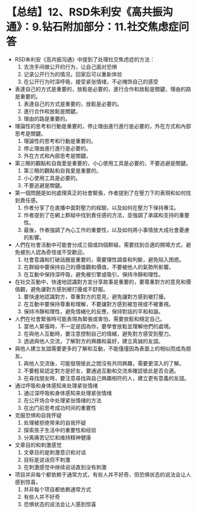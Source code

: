 # 【总结】12、RSD朱利安《高共振沟通》：9.钻石附加部分：11.社交焦虑症问答

-   RSD朱利安《高共振沟通》中提到了处理社交焦虑症的方法：
    1.  去洗手间做公开的行为，让自己面对恐惧
    2.  记录公开行为的情况，回家后可以重新体验
    3.  在公开行为时深呼吸，接受紧张情绪，不必掩饰自己的感受
-   表達自己的方式是重要的，放鬆是必要的，進行合作和放鬆是關鍵，理由的路是重要的。
    1.  表達自己的方式是重要的，放鬆是必要的。
    2.  進行合作和放鬆是關鍵。
    3.  理由的路是重要的。
-   理論性的思考和行動是重要的，停止理由進行進行是必要的，外在方式和內部思考是關鍵。
    1.  理論性的思考和行動是重要的。
    2.  停止理由進行進行是必要的。
    3.  外在方式和內部思考是關鍵。
-   第三眼的觀點和自我愛是重要的，小心使用工具是必要的，不要逃避是關鍵。
    1.  第三眼的觀點和自我愛是重要的。
    2.  小心使用工具是必要的。
    3.  不要逃避是關鍵。
-   第一個問題是如何處理真正的社會緊張，作者提到了在壓力下的表現和如何找到責任感。
    1.  作者分享了在直播中面對壓力的經驗，以及如何在壓力下保持專注。
    2.  作者提到了在網上群組中找到責任感的方法，並強調了承諾和支持的重要性。
    3.  最後，作者強調了內心工作的重要性，以及如何將小事情放大成社會憂慮的影響。
-   人們在社會活動中可能會分成三個或四個群組，需要找到合適的開場方式，避免被別人認為奇怪或不受歡迎。
    1.  社會意識和打破話題是重要的，需要理性調查和判斷，避免陷入困惑。
    2.  在群組中要保持自己的價值觀和價值，不要被他人的氣勢所影響。
    3.  在互動中保持深呼吸，避免被引擎或吸引，保持冷靜和理性。
-   在社交互動中，快速地認識對方並分享故事是重要的，要尊重對方的意見和價值觀，避免讓對方感到被打擾或不舒服。
    1.  要快速地認識對方，尊重對方的意見，避免讓對方感到被打擾。
    2.  在互動中要保持尊重和理解，不要讓對方感到被忽視或不被重視。
    3.  保持冷靜和理性，避免情緒化的反應，保持對話的平和和諧。
-   人們在社會緊張時可能表現為緊張或害怕，需要放鬆和穩定自己。
    1.  當他人緊張時，不一定是因為你，要學會放鬆並理解他們的處境。
    2.  在與他人互動時，要注意控制自己的情緒，避免對方感受到壓力。
    3.  透過與他人交流，了解對方的興趣和喜好，建立真誠的友誼。
-   與他人建立友誼需要更多的了解和互動，不能僅僅因為表面上的相似而成為朋友。
    1.  與他人交流後，可能發現彼此之間沒有共同興趣，需要更深入的了解。
    2.  不要輕易認定對方是好友，要通過互動和交流來確認彼此是否合適。
    3.  在尋找朋友時，要注意尋找與自己興趣相符的人，建立更有意義的友誼。
-   通过呼吸和身体感知来处理紧张情绪
    1.  通过深呼吸和身体感知来处理紧张情绪
    2.  在公开场合中处理紧张情绪的方法
    3.  在出门前思考成功时间的重要性
-   克服恐惧和自我怀疑
    1.  处理被拒绝带来的自我怀疑
    2.  探索孩子生活中的重要性和经验
    3.  分离痛苦记忆和维持精神健康
-   文章目的和刺激感觉
    1.  文章目的是刺激意识和对话
    2.  目标是说话但不刺激
    3.  在刺激感觉中继续说话直到没有刺激
-   项目并非每个都依赖于通常方式，有些人并不好奇，但恐惧状态的说法会让人感到惊喜。
    1.  并非每个项目都依赖通常方式
    2.  有些人并不好奇
    3.  恐惧状态的说法会让人感到惊喜
